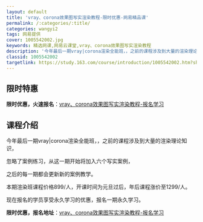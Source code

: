 ```yaml
---
layout: default
title: 'vray、corona效果图写实渲染教程-限时优惠-网易精品课'
permalink: /:categories/:title/
categories: wangyi2
tags: 网易提供
cover: 1005542002.jpg
keywords: 精选网课,网易云课堂,vray、corona效果图写实渲染教程
description: '今年最后一期vray|corona渲染全能班，，之前的课程涉及到大量的渲染理论知识，忽略了案例练习，从这一期开始将加入六'
classid: 1005542002
targetlink: https://study.163.com/course/introduction/1005542002.htm?share=1&shareId=1025206652&utm_campaign=share&utm_medium=iphoneShare&utm_source=&utm_u=1025206652
---
```


## 限时特惠

**限时优惠，火速报名**：[vray、corona效果图写实渲染教程-报名学习](https://study.163.com/course/introduction/1005542002.htm?share=1&shareId=1025206652&utm_campaign=share&utm_medium=iphoneShare&utm_source=&utm_u=1025206652)

## 课程介绍

今年最后一期vray|corona渲染全能班，，之前的课程涉及到大量的渲染理论知识，



忽略了案例练习，从这一期开始将加入六个写实案例，



之后的每一期都会更新新的案例教学。



本期渲染班课程价格899/人，开课时间为元旦过后，年后课程涨价至1299/人。



现在报名的学员享受永久学习的优惠，报名一期永久学习。

**限时优惠，报名地址**：[vray、corona效果图写实渲染教程-报名学习](https://study.163.com/course/introduction/1005542002.htm?share=1&shareId=1025206652&utm_campaign=share&utm_medium=iphoneShare&utm_source=&utm_u=1025206652)

